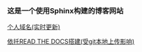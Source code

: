 ### 这是一个使用Sphinx构建的博客网站

[个人域名(实时更新)](https://z56743m034.zicp.fun/)

[依托READ THE DOCS搭建(受git本地上传影响)](https://zhangrun-blog.readthedocs.io/en/latest/)